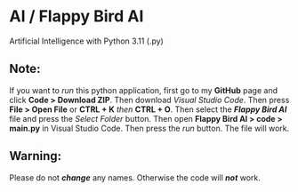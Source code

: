 # AI / Flappy Bird AI
Artificial Intelligence with Python 3.11 (.py)

## Note:
If you want to *run* this python application, first go to my **GitHub** page and click **Code > Download ZIP**. Then download *Visual Studio Code*. Then press **File > Open File** or **CTRL + K** *then* **CTRL + O**. Then select the ***Flappy Bird AI*** file and press the *Select Folder* button. Then open **Flappy Bird AI > code > main.py** in Visual Studio Code. Then press the *run* button. The file will work.

## Warning:
Please do not ***change*** any names. Otherwise the code will ***not*** work.
